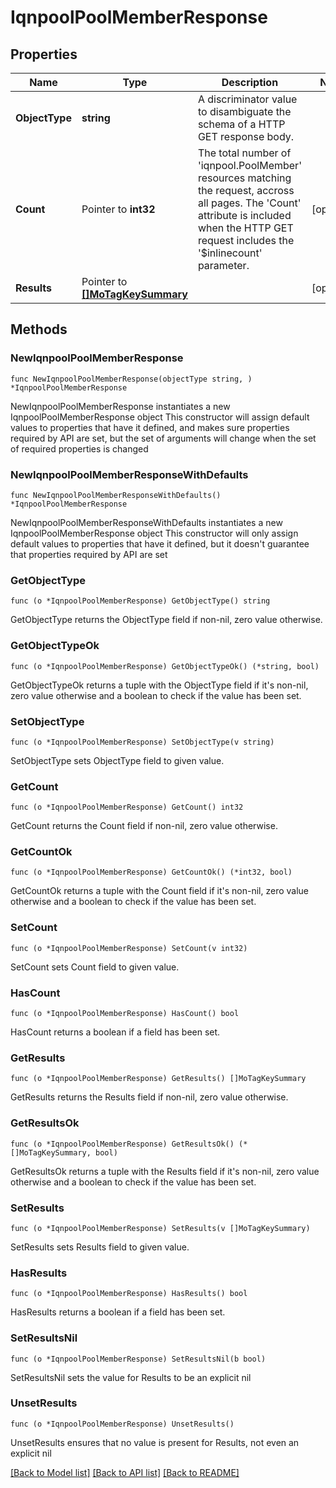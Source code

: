 # IqnpoolPoolMemberResponse

## Properties

Name | Type | Description | Notes
------------ | ------------- | ------------- | -------------
**ObjectType** | **string** | A discriminator value to disambiguate the schema of a HTTP GET response body. | 
**Count** | Pointer to **int32** | The total number of &#39;iqnpool.PoolMember&#39; resources matching the request, accross all pages. The &#39;Count&#39; attribute is included when the HTTP GET request includes the &#39;$inlinecount&#39; parameter. | [optional] 
**Results** | Pointer to [**[]MoTagKeySummary**](MoTagKeySummary.md) |  | [optional] 

## Methods

### NewIqnpoolPoolMemberResponse

`func NewIqnpoolPoolMemberResponse(objectType string, ) *IqnpoolPoolMemberResponse`

NewIqnpoolPoolMemberResponse instantiates a new IqnpoolPoolMemberResponse object
This constructor will assign default values to properties that have it defined,
and makes sure properties required by API are set, but the set of arguments
will change when the set of required properties is changed

### NewIqnpoolPoolMemberResponseWithDefaults

`func NewIqnpoolPoolMemberResponseWithDefaults() *IqnpoolPoolMemberResponse`

NewIqnpoolPoolMemberResponseWithDefaults instantiates a new IqnpoolPoolMemberResponse object
This constructor will only assign default values to properties that have it defined,
but it doesn't guarantee that properties required by API are set

### GetObjectType

`func (o *IqnpoolPoolMemberResponse) GetObjectType() string`

GetObjectType returns the ObjectType field if non-nil, zero value otherwise.

### GetObjectTypeOk

`func (o *IqnpoolPoolMemberResponse) GetObjectTypeOk() (*string, bool)`

GetObjectTypeOk returns a tuple with the ObjectType field if it's non-nil, zero value otherwise
and a boolean to check if the value has been set.

### SetObjectType

`func (o *IqnpoolPoolMemberResponse) SetObjectType(v string)`

SetObjectType sets ObjectType field to given value.


### GetCount

`func (o *IqnpoolPoolMemberResponse) GetCount() int32`

GetCount returns the Count field if non-nil, zero value otherwise.

### GetCountOk

`func (o *IqnpoolPoolMemberResponse) GetCountOk() (*int32, bool)`

GetCountOk returns a tuple with the Count field if it's non-nil, zero value otherwise
and a boolean to check if the value has been set.

### SetCount

`func (o *IqnpoolPoolMemberResponse) SetCount(v int32)`

SetCount sets Count field to given value.

### HasCount

`func (o *IqnpoolPoolMemberResponse) HasCount() bool`

HasCount returns a boolean if a field has been set.

### GetResults

`func (o *IqnpoolPoolMemberResponse) GetResults() []MoTagKeySummary`

GetResults returns the Results field if non-nil, zero value otherwise.

### GetResultsOk

`func (o *IqnpoolPoolMemberResponse) GetResultsOk() (*[]MoTagKeySummary, bool)`

GetResultsOk returns a tuple with the Results field if it's non-nil, zero value otherwise
and a boolean to check if the value has been set.

### SetResults

`func (o *IqnpoolPoolMemberResponse) SetResults(v []MoTagKeySummary)`

SetResults sets Results field to given value.

### HasResults

`func (o *IqnpoolPoolMemberResponse) HasResults() bool`

HasResults returns a boolean if a field has been set.

### SetResultsNil

`func (o *IqnpoolPoolMemberResponse) SetResultsNil(b bool)`

 SetResultsNil sets the value for Results to be an explicit nil

### UnsetResults
`func (o *IqnpoolPoolMemberResponse) UnsetResults()`

UnsetResults ensures that no value is present for Results, not even an explicit nil

[[Back to Model list]](../README.md#documentation-for-models) [[Back to API list]](../README.md#documentation-for-api-endpoints) [[Back to README]](../README.md)


